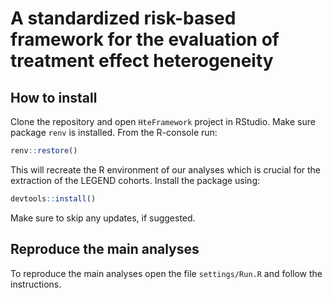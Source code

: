 # A standardized risk-based framework for the evaluation of treatment effect heterogeneity

## How to install

Clone the repository and open `HteFramework` project in RStudio. Make sure
package `renv` is installed. From the R-console run:

```r
renv::restore()
```
This will recreate the R environment of our analyses which is crucial for the
extraction of the LEGEND cohorts. Install the package using:

```r
devtools::install()
```
Make sure to skip any updates, if suggested.


## Reproduce the main analyses

To reproduce the main analyses open the file `settings/Run.R` and follow the
instructions.
